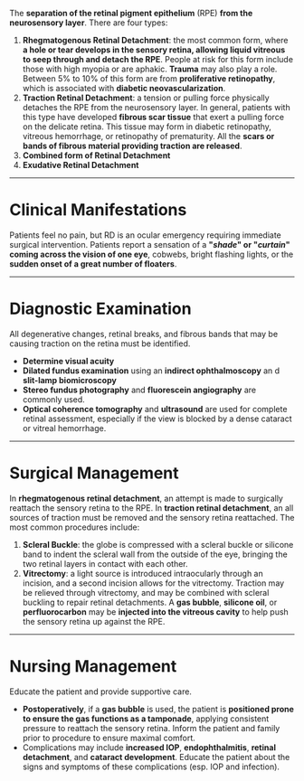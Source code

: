The **separation of the retinal pigment epithelium** (RPE) **from the neurosensory layer**. There are four types:
1. **Rhegmatogenous Retinal Detachment**: the most common form, where **a hole or tear develops in the sensory retina, allowing liquid vitreous to seep through and detach the RPE**. People at risk for this form include those with high myopia or are aphakic. **Trauma** may also play a role. Between 5% to 10% of this form are from **proliferative retinopathy**, which is associated with **diabetic neovascularization**.
2. **Traction Retinal Detachment**: a tension or pulling force physically detaches the RPE from the neurosensory layer. In general, patients with this type have developed **fibrous scar tissue** that exert a pulling force on the delicate retina. This tissue may form in diabetic retinopathy, vitreous hemorrhage, or retinopathy of prematurity. All the **scars or bands of fibrous material providing traction are released**.
3. **Combined form of Retinal Detachment**
4. **Exudative Retinal Detachment**
___
# Clinical Manifestations
Patients feel no pain, but RD is an ocular emergency requiring immediate surgical intervention. Patients report a sensation of a **"*shade*" or "*curtain*" coming across the vision of one eye**, cobwebs, bright flashing lights, or the **sudden onset of a great number of floaters**.
___
# Diagnostic Examination
All degenerative changes, retinal breaks, and fibrous bands that may be causing traction on the retina must be identified.
- **Determine visual acuity**
- **Dilated fundus examination** using an **indirect ophthalmoscopy** an d **slit-lamp biomicroscopy**
- **Stereo fundus photography** and **fluorescein angiography** are commonly used.
- **Optical coherence tomography** and **ultrasound** are used for complete retinal assessment, especially if the view is blocked by a dense cataract or vitreal hemorrhage.
___
# Surgical Management
In **rhegmatogenous retinal detachment**, an attempt is made to surgically reattach the sensory retina to the RPE. In **traction retinal detachment**, an all sources of traction must be removed and the sensory retina reattached. The most common procedures include:
1. **Scleral Buckle**: the globe is compressed with a scleral buckle or silicone band to indent the scleral wall from the outside of the eye, bringing the two retinal layers in contact with each other.
2. **Vitrectomy**: a light source is introduced intraocularly through an incision, and a second incision allows for the vitrectomy. Traction may be relieved through vitrectomy, and may be combined with scleral buckling to repair retinal detachments. A **gas bubble**, **silicone oil**, or **perfluorocarbon** may be **injected into the vitreous cavity** to help push the sensory retina up against the RPE.
___
# Nursing Management
Educate the patient and provide supportive care.
- **Postoperatively**, if a **gas bubble** is used, the patient is **positioned prone to ensure the gas functions as a tamponade**, applying consistent pressure to reattach the sensory retina. Inform the patient and family prior to procedure to ensure maximal comfort.
- Complications may include **increased IOP**, **endophthalmitis**, **retinal detachment**, and **cataract development**. Educate the patient about the signs and symptoms of these complications (esp. IOP and infection).